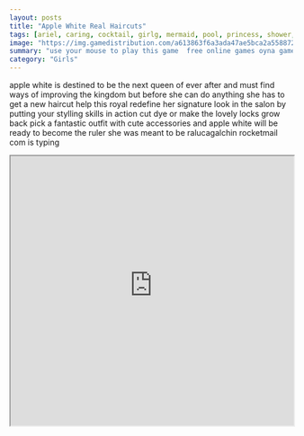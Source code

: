 ```yaml
---
layout: posts
title: "Apple White Real Haircuts"
tags: [ariel, caring, cocktail, girlg, mermaid, pool, princess, shower, simulation, summer, sunny, swimming, underwater, free, online, games, oyna, game, free, games, play, play, games]
image: "https://img.gamedistribution.com/a613863f6a3ada47ae5bca2a558872d1.jpg"
summary: "use your mouse to play this game  free online games oyna game free games play play games"
category: "Girls"
---
```


apple white is destined to be the next queen of ever after and must find ways of improving the kingdom but before she can do anything she has to get a new haircut help this royal redefine her signature look in the salon by putting your stylling skills in action cut dye or make the lovely locks grow back pick a fantastic outfit with cute accessories and apple white will be ready to become the ruler she was meant to be ralucagalchin rocketmail com is typing

<iframe width="100%" height="480px;" src="https://flash.gamedistribution.com?game=a613863f6a3ada47ae5bca2a558872d1"></iframe>